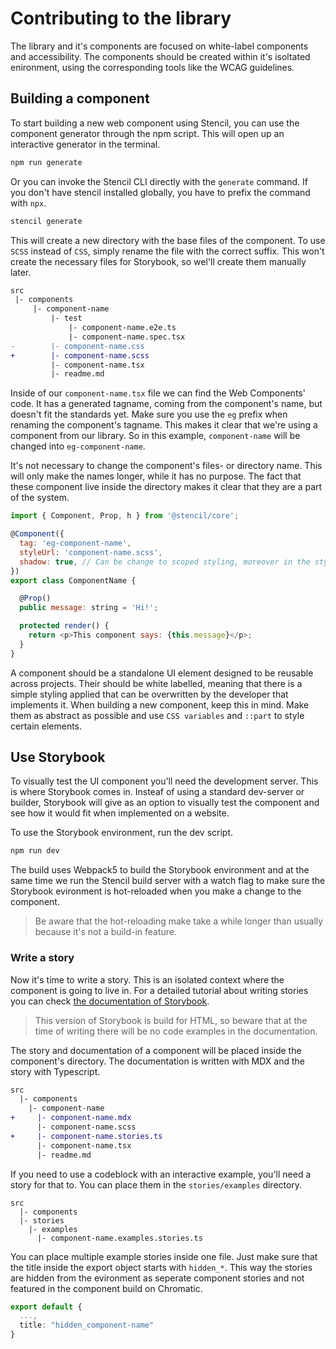 # Contributing to the library
The library and it's components are focused on white-label components and accessibility. The components should be created within it's isoltated enironment, using the corresponding tools like the WCAG guidelines.

## Building a component

To start building a new web component using Stencil, you can use the component generator through the npm script. This will open up an interactive generator in the terminal.

```bash
npm run generate
```

Or you can invoke the Stencil CLI directly with the `generate` command. If you don't have stencil installed globally, you have to prefix the command with `npx`.

```bash
stencil generate
```

This will create a new directory with the base files of the component. To use `SCSS` instead of `CSS`, simply rename the file with the correct suffix. This won't create the necessary files for Storybook, so wel'll create them manually later.

```diff
src
 |- components
     |- component-name
         |- test
             |- component-name.e2e.ts
             |- component-name.spec.tsx
-        |- component-name.css
+        |- component-name.scss
         |- component-name.tsx
         |- readme.md
```

Inside of our `component-name.tsx` file we can find the Web Components' code. It has a generated tagname, coming from the component's name, but doesn't fit the standards yet. Make sure you use the `eg` prefix when renaming the component's tagname. This makes it clear that we're using a component from our library. So in this example, `component-name` will be changed into `eg-component-name`.

It's not necessary to change the component's files- or directory name. This will only make the names longer, while it has no purpose. The fact that these component live inside the directory makes it clear that they are a part of the system.

```js
import { Component, Prop, h } from '@stencil/core';

@Component({
  tag: 'eg-component-name',
  styleUrl: 'component-name.scss',
  shadow: true, // Can be change to scoped styling, moreover in the styling section
})
export class ComponentName {

  @Prop()
  public message: string = 'Hi!';

  protected render() {
    return <p>This component says: {this.message}</p>;
  }
}
```

A component should be a standalone UI element designed to be reusable across projects. Their should be white labelled, meaning that there is a simple styling applied that can be overwritten by the developer that implements it. When building a new component, keep this in mind. Make them as abstract as possible and use `CSS variables` and `::part` to style certain elements.

## Use Storybook

To visually test the UI component you'll need the development server. This is where Storybook comes in. Insteaf of using a standard dev-server or builder, Storybook will give as an option to visually test the component and see how it would fit when implemented on a website.

To use the Storybook environment, run the dev script.
```bash
npm run dev
```
The build uses Webpack5 to build the Storybook environment and at the same time we run the Stencil build server with a watch flag to make sure the Storybook evironment is hot-reloaded when you make a change to the component.
> Be aware that the hot-reloading make take a while longer than usually because it's not a build-in feature.

### Write a story

Now it's time to write a story. This is an isolated context where the component is going to live in. For a detailed tutorial about writing stories you can check [the documentation of Storybook](https://storybook.js.org/docs/html/writing-stories/introduction).

> This version of Storybook is build for HTML, so beware that at the time of writing there will be no code examples in the documentation.

The story and documentation of a component will be placed inside the component's directory. The documentation is written with MDX and the story with Typescript.
```diff
src
  |- components
    |- component-name
+     |- component-name.mdx
      |- component-name.scss
+     |- component-name.stories.ts
      |- component-name.tsx
      |- readme.md
```

If you need to use a codeblock with an interactive example, you'll need a story for that to. You can place them in the `stories/examples` directory.
```
src
  |- components
  |- stories
    |- examples
      |- component-name.examples.stories.ts
```
You can place multiple example stories inside one file. Just make sure that the title inside the export object starts with `hidden_*`. This way the stories are hidden from the evironment as seperate component stories and not featured in the component build on Chromatic.
```ts
export default {
  ...,
  title: "hidden_component-name"
}
```

